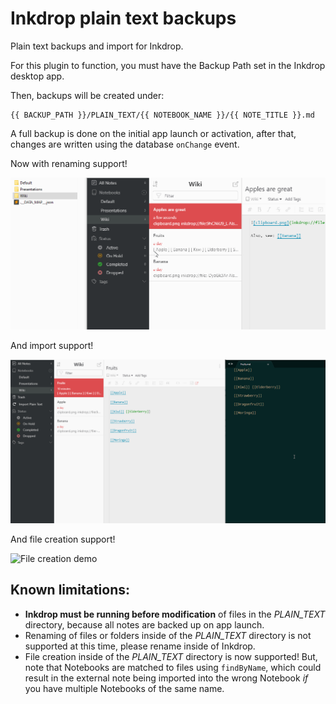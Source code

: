 # Inkdrop plain text backups

Plain text backups and import for Inkdrop.

For this plugin to function, you must have the Backup Path set in the Inkdrop desktop app.

Then, backups will be created under:

```
{{ BACKUP_PATH }}/PLAIN_TEXT/{{ NOTEBOOK_NAME }}/{{ NOTE_TITLE }}.md
```

A full backup is done on the initial app launch or activation, after that, changes are written using the database `onChange` event.

Now with renaming support!

![Renaming demo](assets/inkdrop_plain_text_backups_renaming_demo.gif)

And import support!

![Import demo](assets/inkdrop_plain_text_backups_import_demo.gif)

And file creation support!

![File creation demo](assets/plain_text_backups_file_creation_demo.gif)

## Known limitations:

-   **Inkdrop must be running before modification** of files in the _PLAIN_TEXT_ directory, because all notes are backed up on app launch.
-   Renaming of files or folders inside of the _PLAIN_TEXT_ directory is not supported at this time, please rename inside of Inkdrop.
-   File creation inside of the _PLAIN_TEXT_ directory is now supported! But, note that Notebooks are matched to files using `findByName`, which could result in the external note being imported into the wrong Notebook _if_ you have multiple Notebooks of the same name.
